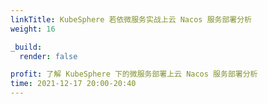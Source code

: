 ```yaml
---
linkTitle: KubeSphere 若依微服务实战上云 Nacos 服务部署分析
weight: 16

_build:
  render: false

profit: 了解 KubeSphere 下的微服务部署上云 Nacos 服务部署分析
time: 2021-12-17 20:00-20:40
---
```

